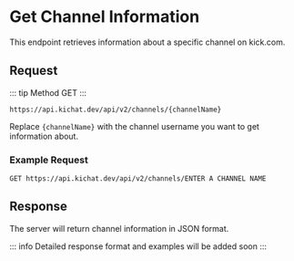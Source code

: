 # Get Channel Information

This endpoint retrieves information about a specific channel on kick.com.

## Request

::: tip Method
GET
:::

```http
https://api.kichat.dev/api/v2/channels/{channelName}
```

Replace `{channelName}` with the channel username you want to get information about.

### Example Request

```http
GET https://api.kichat.dev/api/v2/channels/ENTER A CHANNEL NAME
```

## Response

The server will return channel information in JSON format.

::: info
Detailed response format and examples will be added soon
::: 